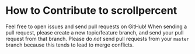 How to Contribute to scrollpercent
==================================

Feel free to open issues and send pull requests on GitHub! When sending a
pull request, please create a new topic/feature branch, and send your pull
request from that branch. Please do *not* send pull requests from your `master`
branch because this tends to lead to merge conflicts.
